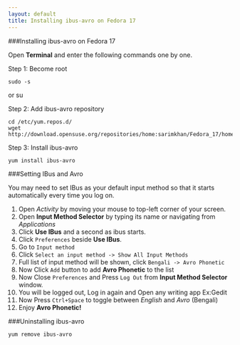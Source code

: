 ```yaml
---
layout: default
title: Installing ibus-avro on Fedora 17
---
```


###Installing ibus-avro on Fedora 17

Open **Terminal** and enter the following commands one by one.

Step 1: Become root

	sudo -s
or
	su 
	
Step 2: Add ibus-avro repository

	cd /etc/yum.repos.d/
	wget http://download.opensuse.org/repositories/home:sarimkhan/Fedora_17/home:sarimkhan.repo

Step 3: Install ibus-avro

	yum install ibus-avro
	

###Setting IBus and Avro

You may need to set IBus as your default input method so that it starts automatically every time you log on.

 1. Open _Activity_ by moving your mouse to top-left corner of your screen.
 2. Open __Input Method Selector__ by typing its name or navigating from _Applications_
 3. Click __Use IBus__ and a second as ibus starts. 
 4. Click `Preferences` beside __Use IBus__.
 5. Go to `Input method`
 6. Click `Select an input method -> Show All Input Methods`
 7. Full list of input method will be shown, click `Bengali -> Avro Phonetic`
 8. Now Click `Add` button to add __Avro Phonetic__ to the list
 9. Now Close `Preferences` and Press `Log Out` from __Input Method Selector__ window.
 10. You will be logged out, Log in again and Open any writing app Ex:Gedit
 11. Now Press `Ctrl+Space` to toggle between _English_ and _Avro_ (Bengali)
 12. Enjoy __Avro Phonetic!__
 
###Uninstalling ibus-avro

	yum remove ibus-avro